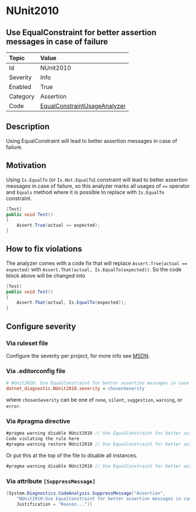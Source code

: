 # NUnit2010

## Use EqualConstraint for better assertion messages in case of failure

| Topic    | Value
| :--      | :--
| Id       | NUnit2010
| Severity | Info
| Enabled  | True
| Category | Assertion
| Code     | [EqualConstraintUsageAnalyzer](https://github.com/nunit/nunit.analyzers/blob/0.6.0/src/nunit.analyzers/ConstraintUsage/EqualConstraintUsageAnalyzer.cs)

## Description

Using EqualConstraint will lead to better assertion messages in case of failure.

## Motivation

Using `Is.EqualTo` (or `Is.Not.EqualTo`) constraint will lead to better assertion messages in case of failure,
so this analyzer marks all usages of `==` operator and `Equals` method where it is possible to replace
with `Is.EqualTo` constraint.

```csharp
[Test]
public void Test()
{
    Assert.True(actual == expected);
}
```

## How to fix violations

The analyzer comes with a code fix that will replace `Assert.True(actual == expected)` with
`Assert.That(actual, Is.EqualTo(expected))`. So the code block above will be changed into

```csharp
[Test]
public void Test()
{
    Assert.That(actual, Is.EqualTo(expected));
}
```

<!-- start generated config severity -->
## Configure severity

### Via ruleset file

Configure the severity per project, for more info see [MSDN](https://msdn.microsoft.com/en-us/library/dd264949.aspx).

### Via .editorconfig file

```ini
# NUnit2010: Use EqualConstraint for better assertion messages in case of failure
dotnet_diagnostic.NUnit2010.severity = chosenSeverity
```

where `chosenSeverity` can be one of `none`, `silent`, `suggestion`, `warning`, or `error`.

### Via #pragma directive

```csharp
#pragma warning disable NUnit2010 // Use EqualConstraint for better assertion messages in case of failure
Code violating the rule here
#pragma warning restore NUnit2010 // Use EqualConstraint for better assertion messages in case of failure
```

Or put this at the top of the file to disable all instances.

```csharp
#pragma warning disable NUnit2010 // Use EqualConstraint for better assertion messages in case of failure
```

### Via attribute `[SuppressMessage]`

```csharp
[System.Diagnostics.CodeAnalysis.SuppressMessage("Assertion",
    "NUnit2010:Use EqualConstraint for better assertion messages in case of failure",
    Justification = "Reason...")]
```
<!-- end generated config severity -->
